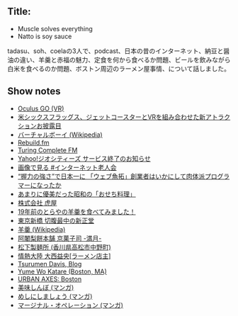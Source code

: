 ## Title: 
- Muscle solves everything
- Natto is soy sauce

tadasu、soh、coelaの3人で、podcast、日本の昔のインターネット、納豆と醤油の違い、羊羹と赤福の魅力、定食を何から食べるか問題、ビールを飲みながら白米を食べるのか問題、ボストン周辺のラーメン屋事情、について話しました。

## Show notes
- [Oculus GO (VR)](https://www.oculus.com/go/)
- [米シックスフラッグス、ジェットコースターとVRを組み合わせた新アトラクションお披露目](http://ar-bito.com/2017/04/06/%E7%B1%B3%E3%82%B7%E3%83%83%E3%82%AF%E3%82%B9%E3%83%95%E3%83%A9%E3%83%83%E3%82%B0%E3%82%B9%E3%80%81%E3%82%B8%E3%82%A7%E3%83%83%E3%83%88%E3%82%B3%E3%83%BC%E3%82%B9%E3%82%BF%E3%83%BC%E3%81%A8vr%E3%82%92/)
- [バーチャルボーイ (Wikipedia)](https://ja.wikipedia.org/wiki/%E3%83%90%E3%83%BC%E3%83%81%E3%83%A3%E3%83%AB%E3%83%9C%E3%83%BC%E3%82%A4)
- [Rebuild.fm](http://rebuild.fm)
- [Turing Complete FM](https://turingcomplete.fm/)
- [Yahoo!ジオシティーズ サービス終了のお知らせ](https://info-geocities.yahoo.co.jp/close/index.html)
- [画像で見る #インターネット老人会](https://togetter.com/li/840220)
- [“握力の強さ”で日本一に 「ウェブ魚拓」創業者はいかにして肉体派プログラマーになったか](https://orcarl.com/gyotaku2/)
- [あまりに優美だった昭和の「おせち料理」](https://myjitsu.jp/archives/39953)
- [株式会社 虎屋](https://www.toraya-group.co.jp/)
- [19年前のとらやの羊羹を食べてみました！](https://blog-mareeba.com/2018/04/21/yo-kan/)
- [東京新橋 切腹最中の新正堂](http://www.shinshodoh.co.jp/)
- [羊羹 (Wikipedia)](https://ja.wikipedia.org/wiki/%E7%BE%8A%E7%BE%B9)
- [阿闍梨餅本舗 京菓子司 -満月-](http://www.ajyarimochi.com/)
- [松下製麺所 (香川県高松市中野町)](https://tabelog.com/kagawa/A3703/A370302/37000128/)
- [情熱大陸 大西益央[ラーメン店主]](https://www.mbs.jp/jounetsu/2019/02_24.shtml)
- [Tsurumen Davis, Blog](https://snk-u.tumblr.com/post/183155751311/tsurumen-davis)
- [Yume Wo Katare (Boston, MA)](https://www.yumewokatare.com/)
- [URBAN AXES: Boston](https://urbanaxes.com/boston/)
- [美味しんぼ (マンガ)](https://www.amazon.co.jp/dp/B00AQRC8XE/ref=dp-kindle-redirect?_encoding=UTF8&btkr=1)
- [めしにしましょう (マンガ)](https://www.amazon.co.jp/dp/B01N8Q8DA7/ref=dp-kindle-redirect?_encoding=UTF8&btkr=1)
- [マージナル・オペレーション (マンガ)](https://www.amazon.co.jp/%E3%83%9E%E3%83%BC%E3%82%B8%E3%83%8A%E3%83%AB%E3%83%BB%E3%82%AA%E3%83%9A%E3%83%AC%E3%83%BC%E3%82%B7%E3%83%A7%E3%83%B3%EF%BC%88%EF%BC%91%EF%BC%89-%E3%82%A2%E3%83%95%E3%82%BF%E3%83%8C%E3%83%BC%E3%83%B3%E3%82%B3%E3%83%9F%E3%83%83%E3%82%AF%E3%82%B9-%E8%8A%9D%E6%9D%91%E8%A3%95%E5%90%8F-ebook/dp/B00HD9J0ZW)
